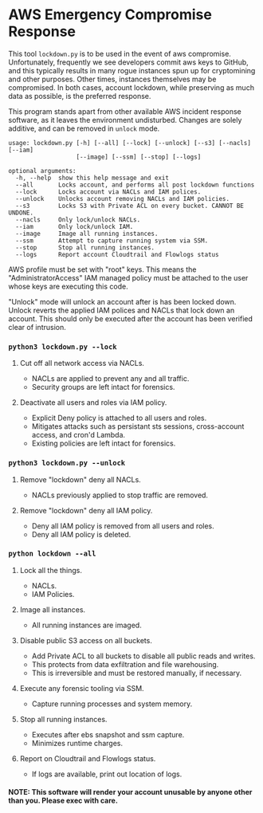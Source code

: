 # AWS Emergency Compromise Response

This tool `lockdown.py` is to be used in the event of aws compromise.  Unfortunately,
frequently we see developers commit aws keys to GitHub, and this typically results in many rogue
instances spun up for cryptomining and other purposes.  Other times, instances themselves may be
compromised. In both cases, account lockdown, while preserving as much data as possible, is the
preferred response.

This program stands apart from other available AWS incident response software, as it leaves the
environment undisturbed.  Changes are solely additive, and can be removed in `unlock` mode.


```
usage: lockdown.py [-h] [--all] [--lock] [--unlock] [--s3] [--nacls] [--iam]
                   [--image] [--ssm] [--stop] [--logs]

optional arguments:
  -h, --help  show this help message and exit
  --all       Locks account, and performs all post lockdown functions
  --lock      Locks account via NACLs and IAM polices.
  --unlock    Unlocks account removing NACLs and IAM policies.
  --s3        Locks S3 with Private ACL on every bucket. CANNOT BE UNDONE.
  --nacls     Only lock/unlock NACLs.
  --iam       Only lock/unlock IAM.
  --image     Image all running instances.
  --ssm       Attempt to capture running system via SSM.
  --stop      Stop all running instances.
  --logs      Report account Cloudtrail and Flowlogs status
```


AWS profile must be set with "root" keys.  This means the "AdministratorAccess" IAM managed
policy must be attached to the user whose keys are executing this code.


"Unlock" mode will unlock an account after is has been locked down.  Unlock reverts the
applied IAM polices and NACLs that lock down an account.  This should only be executed after
the account has been verified clear of intrusion.


### `python3 lockdown.py --lock`


1. Cut off all network access via NACLs.
   * NACLs are applied to prevent any and all traffic.
   * Security groups are left intact for forensics.
  

2. Deactivate all users and roles via IAM policy.
   * Explicit Deny policy is attached to all users and roles.
   * Mitigates attacks such as persistant sts sessions, cross-account access, and cron'd Lambda.
   * Existing policies are left intact for forensics.


### `python3 lockdown.py --unlock`


1. Remove "lockdown" deny all NACLs.
   * NACLs previously applied to stop traffic are removed.


2. Remove "lockdown" deny all IAM policy.
   * Deny all IAM policy is removed from all users and roles.
   * Deny all IAM policy is deleted.


### `python lockdown --all`

1. Lock all the things.
   * NACLs.
   * IAM Policies.


2. Image all instances.
   * All running instances are imaged.


3. Disable public S3 access on all buckets.
   * Add Private ACL to all buckets to disable all public reads and writes.
   * This protects from data exfiltration and file warehousing.
   * This is irreversible and must be restored manually, if necessary.


4. Execute any forensic tooling via SSM.
   * Capture running processes and system memory.


5. Stop all running instances.
   * Executes after ebs snapshot and ssm capture.
   * Minimizes runtime charges.


6. Report on Cloudtrail and Flowlogs status.
   * If logs are available, print out location of logs.


#### NOTE: This software will render your account unusable by anyone other than you. Please exec with care.
